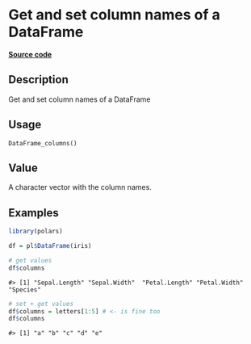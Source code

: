

# Get and set column names of a DataFrame

[**Source code**](https://github.com/pola-rs/r-polars/tree/1fd6c01b862685c50e295d9b2ef690a69c3a7963/R/dataframe__frame.R#L335)

## Description

Get and set column names of a DataFrame

## Usage

<pre><code class='language-R'>DataFrame_columns()
</code></pre>

## Value

A character vector with the column names.

## Examples

``` r
library(polars)

df = pl$DataFrame(iris)

# get values
df$columns
```

    #> [1] "Sepal.Length" "Sepal.Width"  "Petal.Length" "Petal.Width"  "Species"

``` r
# set + get values
df$columns = letters[1:5] # <- is fine too
df$columns
```

    #> [1] "a" "b" "c" "d" "e"
